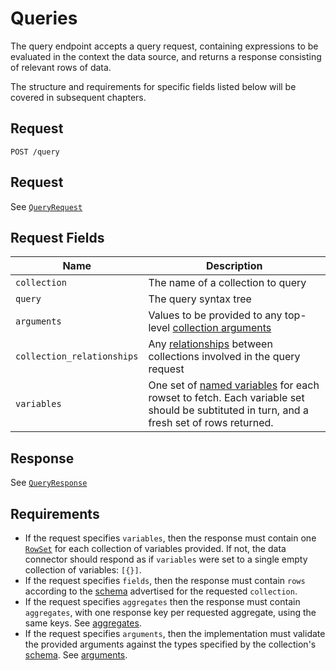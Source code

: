 # Queries

The query endpoint accepts a query request, containing expressions to be evaluated in the context the data source, and returns a response consisting of relevant rows of data.

The structure and requirements for specific fields listed below will be covered in subsequent chapters.

## Request

```
POST /query
```

## Request

See [`QueryRequest`](../../reference/types.md#queryrequest)

## Request Fields

| Name | Description |
|------|-------------|
| `collection` | The name of a collection to query |
| `query` | The query syntax tree |
| `arguments` | Values to be provided to any top-level [collection arguments](./arguments.md) |
| `collection_relationships` | Any [relationships](./relationships.md) between collections involved in the query request |
| `variables` | One set of [named variables](./variables.md) for each rowset to fetch. Each variable set should be subtituted in turn, and a fresh set of rows returned. |

## Response

See [`QueryResponse`](../../reference/types.md#queryresponse)

## Requirements

- If the request specifies `variables`, then the response must contain one [`RowSet`](../../reference/types.md#rowset) for each collection of variables provided. If not, the data connector should respond as if `variables` were set to a single empty collection of variables: `[{}]`.
- If the request specifies `fields`, then the response must contain `rows` according to the [schema](../schema/README.md) advertised for the requested `collection`.
- If the request specifies `aggregates` then the response must contain `aggregates`, with one response key per requested aggregate, using the same keys. See [aggregates](./aggregates.md).
- If the request specifies `arguments`, then the implementation must validate the provided arguments against the types specified by the collection's [schema](../schema/README.md). See [arguments](./arguments.md).